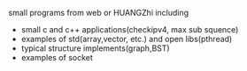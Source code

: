 small programs from web or HUANGZhi including
+   small c and c++ applications(checkipv4, max sub squence)
+   examples of std(array,vector, etc.) and open libs(pthread)
+   typical structure implements(graph,BST)
+   examples of socket
